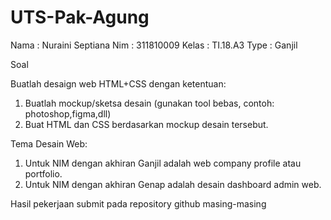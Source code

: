 # UTS-Pak-Agung

Nama  : Nuraini Septiana
Nim   : 311810009
Kelas : TI.18.A3
Type  : Ganjil

Soal

Buatlah desaign web HTML+CSS dengan ketentuan:
1. Buatlah mockup/sketsa desain (gunakan tool bebas, contoh: photoshop,figma,dll)
2. Buat HTML dan CSS berdasarkan mockup desain tersebut.

Tema Desain Web:
1. Untuk NIM dengan akhiran Ganjil adalah web company profile atau portfolio.
2. Untuk NIM dengan akhiran Genap adalah desain dashboard admin web.

Hasil pekerjaan submit pada repository github masing-masing

